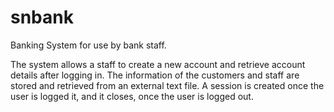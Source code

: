 # snbank

Banking System for use by bank staff.

The system allows a staff to create a new account and retrieve account details after logging in. The information of the customers and staff are stored and retrieved from an external text file.
A session is created once the user is logged it, and it closes, once the user is logged out.
